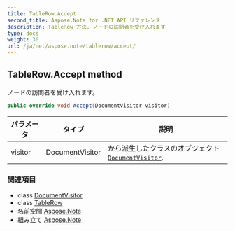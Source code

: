 ```yaml
---
title: TableRow.Accept
second_title: Aspose.Note for .NET API リファレンス
description: TableRow 方法. ノードの訪問者を受け入れます
type: docs
weight: 30
url: /ja/net/aspose.note/tablerow/accept/
---
```

## TableRow.Accept method

ノードの訪問者を受け入れます。

```csharp
public override void Accept(DocumentVisitor visitor)
```

| パラメータ | タイプ | 説明 |
| --- | --- | --- |
| visitor | DocumentVisitor | から派生したクラスのオブジェクト[`DocumentVisitor`](../../documentvisitor/). |

### 関連項目

* class [DocumentVisitor](../../documentvisitor/)
* class [TableRow](../)
* 名前空間 [Aspose.Note](../../tablerow/)
* 組み立て [Aspose.Note](../../../)


